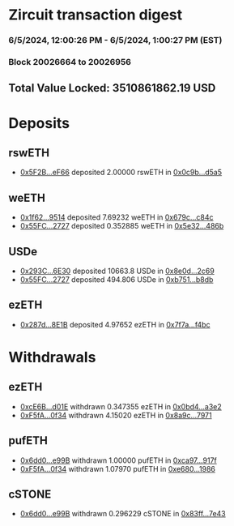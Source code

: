 # Zircuit transaction digest
### 6/5/2024, 12:00:26 PM - 6/5/2024, 1:00:27 PM (EST)
### Block 20026664 to 20026956

## Total Value Locked: 3510861862.19 USD

# Deposits
## rswETH
- [0x5F2B...eF66](https://etherscan.io/address/0x5F2Bdf26F6528cE05AAC77D7fa52bac7A836eF66) deposited 2.00000 rswETH in [0x0c9b...d5a5](https://etherscan.io/tx/0x5F2Bdf26F6528cE05AAC77D7fa52bac7A836eF66)
## weETH
- [0x1f62...9514](https://etherscan.io/address/0x1f62E517B74904fb221C3eEc6CEC954473A89514) deposited 7.69232 weETH in [0x679c...c84c](https://etherscan.io/tx/0x1f62E517B74904fb221C3eEc6CEC954473A89514)
- [0x55FC...2727](https://etherscan.io/address/0x55FCa913eb4a90623b16dd5931de2D3Fc5D22727) deposited 0.352885 weETH in [0x5e32...486b](https://etherscan.io/tx/0x55FCa913eb4a90623b16dd5931de2D3Fc5D22727)
## USDe
- [0x293C...6E30](https://etherscan.io/address/0x293C6937D8D82e05B01335F7B33FBA0c8e256E30) deposited 10663.8 USDe in [0x8e0d...2c69](https://etherscan.io/tx/0x293C6937D8D82e05B01335F7B33FBA0c8e256E30)
- [0x55FC...2727](https://etherscan.io/address/0x55FCa913eb4a90623b16dd5931de2D3Fc5D22727) deposited 494.806 USDe in [0xb751...b8db](https://etherscan.io/tx/0x55FCa913eb4a90623b16dd5931de2D3Fc5D22727)
## ezETH
- [0x287d...8E1B](https://etherscan.io/address/0x287d13b92e91c1E6DFe694eD27f4aa588A088E1B) deposited 4.97652 ezETH in [0x7f7a...f4bc](https://etherscan.io/tx/0x287d13b92e91c1E6DFe694eD27f4aa588A088E1B)
# Withdrawals
## ezETH
- [0xcE6B...d01E](https://etherscan.io/address/0xcE6Bd3E90Ed6938Abe839d8cA2f04cde96CAd01E) withdrawn 0.347355 ezETH in [0x0bd4...a3e2](https://etherscan.io/tx/0xcE6Bd3E90Ed6938Abe839d8cA2f04cde96CAd01E)
- [0xF5fA...0f34](https://etherscan.io/address/0xF5fA514C6746194f96e10e6127215DDeF5fe0f34) withdrawn 4.15020 ezETH in [0x8a9c...7971](https://etherscan.io/tx/0xF5fA514C6746194f96e10e6127215DDeF5fe0f34)
## pufETH
- [0x6dd0...e99B](https://etherscan.io/address/0x6dd09Cb257c653bC1C08E4a26CAA344D1b60e99B) withdrawn 1.00000 pufETH in [0xca97...917f](https://etherscan.io/tx/0x6dd09Cb257c653bC1C08E4a26CAA344D1b60e99B)
- [0xF5fA...0f34](https://etherscan.io/address/0xF5fA514C6746194f96e10e6127215DDeF5fe0f34) withdrawn 1.07970 pufETH in [0xe680...1986](https://etherscan.io/tx/0xF5fA514C6746194f96e10e6127215DDeF5fe0f34)
## cSTONE
- [0x6dd0...e99B](https://etherscan.io/address/0x6dd09Cb257c653bC1C08E4a26CAA344D1b60e99B) withdrawn 0.296229 cSTONE in [0x83ff...7e43](https://etherscan.io/tx/0x6dd09Cb257c653bC1C08E4a26CAA344D1b60e99B)
